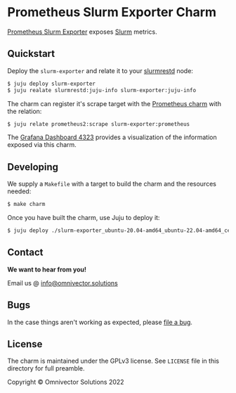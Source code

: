 # Prometheus Slurm Exporter Charm

[Prometheus Slurm Exporter](https://github.com/vpenso/prometheus-slurm-exporter)
exposes [Slurm](https://slurm.schedmd.com/) metrics.

## Quickstart

Deploy the `slurm-exporter` and relate it to your
[slurmrestd](https://charmhub.io/slurmrestd) node:

```bash
$ juju deploy slurm-exporter
$ juju realate slurmrestd:juju-info slurm-exporter:juju-info
```

The charm can register it's scrape target with the [Prometheus
charm](https://charmhub.io/prometheus2) with the relation:

```bash
$ juju relate prometheus2:scrape slurm-exporter:prometheus
```

The [Grafana Dashboard 4323](https://grafana.com/dashboards/4323) provides a
visualization of the information exposed via this charm.

## Developing

We supply a `Makefile` with a target to build the charm and the resources
needed:

```bash
$ make charm
```

Once you have built the charm, use Juju to deploy it:

```bash
$ juju deploy ./slurm-exporter_ubuntu-20.04-amd64_ubuntu-22.04-amd64_centos-7-amd64_centos-8-amd64.charm --resource slurm-exporter=./slurm-exporter.tar.gz
```

## Contact

**We want to hear from you!**

Email us @ [info@omnivector.solutions](mailto:info@omnivector.solutions)

## Bugs

In the case things aren't working as expected, please
[file a bug](https://github.com/omnivector-solutions/charm-slurm-exporter/issues).

## License

The charm is maintained under the GPLv3 license. See `LICENSE` file in this
directory for full preamble.

Copyright &copy; Omnivector Solutions 2022
